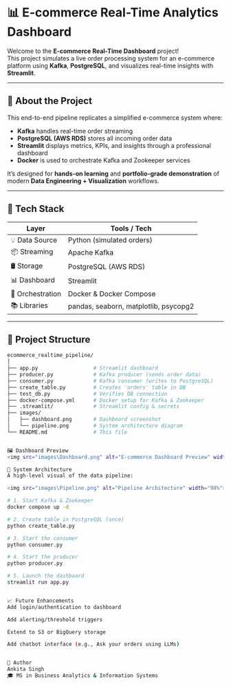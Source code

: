 # 📊 E-commerce Real-Time Analytics Dashboard

Welcome to the **E-commerce Real-Time Dashboard** project!  
This project simulates a live order processing system for an e-commerce platform using **Kafka**, **PostgreSQL**, and visualizes real-time insights with **Streamlit**.

---

## 🚀 About the Project

This end-to-end pipeline replicates a simplified e-commerce system where:

- **Kafka** handles real-time order streaming  
- **PostgreSQL (AWS RDS)** stores all incoming order data  
- **Streamlit** displays metrics, KPIs, and insights through a professional dashboard  
- **Docker** is used to orchestrate Kafka and Zookeeper services  

It’s designed for **hands-on learning** and **portfolio-grade demonstration** of modern **Data Engineering + Visualization** workflows.

---

## 🧱 Tech Stack

| Layer            | Tools / Tech                      |
|------------------|-----------------------------------|
| 💡 Data Source    | Python (simulated orders)          |
| 📦 Streaming      | Apache Kafka                      |
| 🛢️ Storage        | PostgreSQL (AWS RDS)              |
| 📊 Dashboard      | Streamlit                         |
| 🐳 Orchestration  | Docker & Docker Compose           |
| 📚 Libraries      | pandas, seaborn, matplotlib, psycopg2 |

---

## 📂 Project Structure

```bash
ecommerce_realtime_pipeline/
│
├── app.py                  # Streamlit dashboard
├── producer.py             # Kafka producer (sends order data)
├── consumer.py             # Kafka consumer (writes to PostgreSQL)
├── create_table.py         # Creates 'orders' table in DB
├── test_db.py              # Verifies DB connection
├── docker-compose.yml      # Docker setup for Kafka & Zookeeper
├── .streamlit/             # Streamlit config & secrets
├── images/
│   ├── dashboard.png       # Dashboard screenshot
│   └── pipeline.png        # System architecture diagram
└── README.md               # This file


🖼️ Dashboard Preview
<img src="images\Dashboard.png" alt="E-commerce Dashboard Preview" width="90%">

🧩 System Architecture
A high-level visual of the data pipeline:

<img src="images\Pipeline.png" alt="Pipeline Architecture" width="90%">

# 1. Start Kafka & Zookeeper
docker compose up -d

# 2. Create table in PostgreSQL (once)
python create_table.py

# 3. Start the consumer
python consumer.py

# 4. Start the producer
python producer.py

# 5. Launch the dashboard
streamlit run app.py


📈 Future Enhancements
Add login/authentication to dashboard

Add alerting/threshold triggers

Extend to S3 or BigQuery storage

Add chatbot interface (e.g., Ask your orders using LLMs)


🙌 Author
Ankita Singh
🎓 MS in Business Analytics & Information Systems

